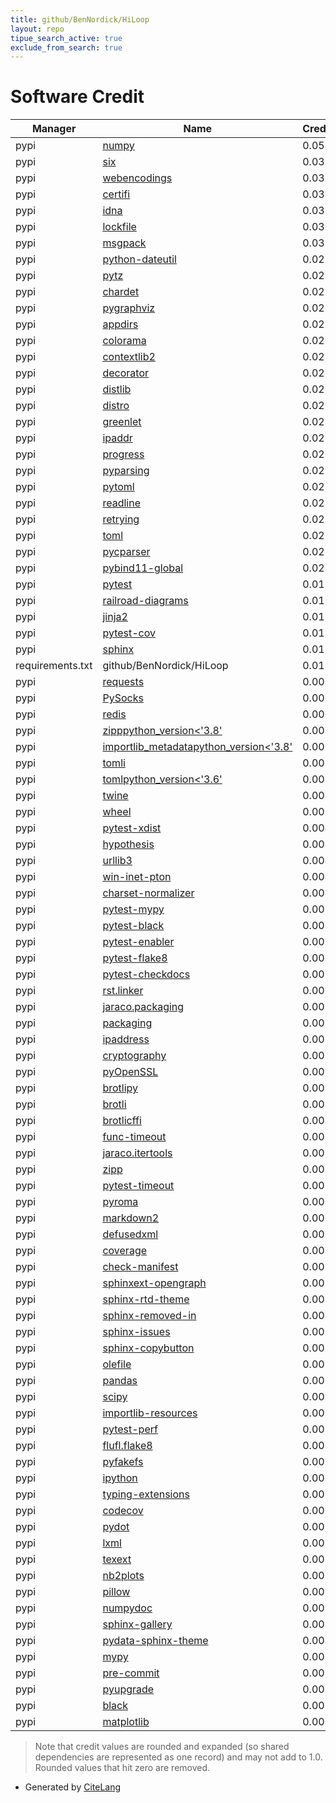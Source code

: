 ```yaml
---
title: github/BenNordick/HiLoop
layout: repo
tipue_search_active: true
exclude_from_search: true
---
```

# Software Credit

|Manager|Name|Credit|
|-------|----|------|
|pypi|[numpy](https://www.numpy.org)|0.055|
|pypi|[six](https://github.com/benjaminp/six)|0.037|
|pypi|[webencodings](https://github.com/SimonSapin/python-webencodings)|0.037|
|pypi|[certifi](https://certifiio.readthedocs.io/en/latest/)|0.031|
|pypi|[idna](https://github.com/kjd/idna)|0.031|
|pypi|[lockfile](http://launchpad.net/pylockfile)|0.031|
|pypi|[msgpack](https://msgpack.org/)|0.031|
|pypi|[python-dateutil](https://github.com/dateutil/dateutil)|0.029|
|pypi|[pytz](http://pythonhosted.org/pytz)|0.029|
|pypi|[chardet](https://github.com/chardet/chardet)|0.028|
|pypi|[pygraphviz](http://pygraphviz.github.io)|0.026|
|pypi|[appdirs](http://github.com/ActiveState/appdirs)|0.025|
|pypi|[colorama](https://github.com/tartley/colorama)|0.025|
|pypi|[contextlib2](http://contextlib2.readthedocs.org)|0.025|
|pypi|[decorator](https://github.com/micheles/decorator)|0.025|
|pypi|[distlib](https://bitbucket.org/pypa/distlib)|0.025|
|pypi|[distro](https://github.com/python-distro/distro)|0.025|
|pypi|[greenlet](https://greenlet.readthedocs.io/)|0.025|
|pypi|[ipaddr](https://github.com/google/ipaddr-py)|0.025|
|pypi|[progress](http://github.com/verigak/progress/)|0.025|
|pypi|[pyparsing](https://github.com/pyparsing/pyparsing/)|0.025|
|pypi|[pytoml](https://github.com/avakar/pytoml)|0.025|
|pypi|[readline](http://github.com/ludwigschwardt/python-readline)|0.025|
|pypi|[retrying](https://github.com/rholder/retrying)|0.025|
|pypi|[toml](https://github.com/uiri/toml)|0.025|
|pypi|[pycparser](https://pypi.org/project/pycparser)|0.025|
|pypi|[pybind11-global](https://pypi.org/project/pybind11-global)|0.025|
|pypi|[pytest](https://pypi.org/project/pytest)|0.015|
|pypi|[railroad-diagrams](https://pypi.org/project/railroad-diagrams)|0.012|
|pypi|[jinja2](https://pypi.org/project/jinja2)|0.012|
|pypi|[pytest-cov](https://pypi.org/project/pytest-cov)|0.011|
|pypi|[sphinx](https://pypi.org/project/sphinx)|0.011|
|requirements.txt|github/BenNordick/HiLoop|0.01|
|pypi|[requests](https://requests.readthedocs.io)|0.006|
|pypi|[PySocks](https://pypi.org/project/PySocks)|0.006|
|pypi|[redis](https://github.com/redis/redis-py)|0.006|
|pypi|[zipppython_version<'3.8'](https://pypi.org/project/zipppython_version<'3.8')|0.006|
|pypi|[importlib_metadatapython_version<'3.8'](https://pypi.org/project/importlib_metadatapython_version<'3.8')|0.006|
|pypi|[tomli](https://pypi.org/project/tomli)|0.006|
|pypi|[tomlpython_version<'3.6'](https://pypi.org/project/tomlpython_version<'3.6')|0.006|
|pypi|[twine](https://pypi.org/project/twine)|0.005|
|pypi|[wheel](https://pypi.org/project/wheel)|0.005|
|pypi|[pytest-xdist](https://pypi.org/project/pytest-xdist)|0.004|
|pypi|[hypothesis](https://pypi.org/project/hypothesis)|0.004|
|pypi|[urllib3](https://urllib3.readthedocs.io/)|0.004|
|pypi|[win-inet-pton](https://pypi.org/project/win-inet-pton)|0.004|
|pypi|[charset-normalizer](https://pypi.org/project/charset-normalizer)|0.004|
|pypi|[pytest-mypy](https://pypi.org/project/pytest-mypy)|0.003|
|pypi|[pytest-black](https://pypi.org/project/pytest-black)|0.003|
|pypi|[pytest-enabler](https://pypi.org/project/pytest-enabler)|0.003|
|pypi|[pytest-flake8](https://pypi.org/project/pytest-flake8)|0.003|
|pypi|[pytest-checkdocs](https://pypi.org/project/pytest-checkdocs)|0.003|
|pypi|[rst.linker](https://pypi.org/project/rst.linker)|0.003|
|pypi|[jaraco.packaging](https://pypi.org/project/jaraco.packaging)|0.003|
|pypi|[packaging](https://github.com/pypa/packaging)|0.003|
|pypi|[ipaddress](https://pypi.org/project/ipaddress)|0.003|
|pypi|[cryptography](https://pypi.org/project/cryptography)|0.003|
|pypi|[pyOpenSSL](https://pypi.org/project/pyOpenSSL)|0.003|
|pypi|[brotlipy](https://pypi.org/project/brotlipy)|0.003|
|pypi|[brotli](https://pypi.org/project/brotli)|0.003|
|pypi|[brotlicffi](https://pypi.org/project/brotlicffi)|0.003|
|pypi|[func-timeout](https://pypi.org/project/func-timeout)|0.002|
|pypi|[jaraco.itertools](https://pypi.org/project/jaraco.itertools)|0.002|
|pypi|[zipp](https://github.com/jaraco/zipp)|0.002|
|pypi|[pytest-timeout](https://pypi.org/project/pytest-timeout)|0.002|
|pypi|[pyroma](https://pypi.org/project/pyroma)|0.002|
|pypi|[markdown2](https://pypi.org/project/markdown2)|0.002|
|pypi|[defusedxml](https://pypi.org/project/defusedxml)|0.002|
|pypi|[coverage](https://pypi.org/project/coverage)|0.002|
|pypi|[check-manifest](https://pypi.org/project/check-manifest)|0.002|
|pypi|[sphinxext-opengraph](https://pypi.org/project/sphinxext-opengraph)|0.002|
|pypi|[sphinx-rtd-theme](https://pypi.org/project/sphinx-rtd-theme)|0.002|
|pypi|[sphinx-removed-in](https://pypi.org/project/sphinx-removed-in)|0.002|
|pypi|[sphinx-issues](https://pypi.org/project/sphinx-issues)|0.002|
|pypi|[sphinx-copybutton](https://pypi.org/project/sphinx-copybutton)|0.002|
|pypi|[olefile](https://pypi.org/project/olefile)|0.002|
|pypi|[pandas](https://pandas.pydata.org)|0.001|
|pypi|[scipy](https://www.scipy.org)|0.001|
|pypi|[importlib-resources](https://pypi.org/project/importlib-resources)|0.001|
|pypi|[pytest-perf](https://pypi.org/project/pytest-perf)|0.001|
|pypi|[flufl.flake8](https://pypi.org/project/flufl.flake8)|0.001|
|pypi|[pyfakefs](https://pypi.org/project/pyfakefs)|0.001|
|pypi|[ipython](https://pypi.org/project/ipython)|0.001|
|pypi|[typing-extensions](https://pypi.org/project/typing-extensions)|0.001|
|pypi|[codecov](https://pypi.org/project/codecov)|0.001|
|pypi|[pydot](https://pypi.org/project/pydot)|0.001|
|pypi|[lxml](https://pypi.org/project/lxml)|0.001|
|pypi|[texext](https://pypi.org/project/texext)|0.001|
|pypi|[nb2plots](https://pypi.org/project/nb2plots)|0.001|
|pypi|[pillow](https://pypi.org/project/pillow)|0.001|
|pypi|[numpydoc](https://pypi.org/project/numpydoc)|0.001|
|pypi|[sphinx-gallery](https://pypi.org/project/sphinx-gallery)|0.001|
|pypi|[pydata-sphinx-theme](https://pypi.org/project/pydata-sphinx-theme)|0.001|
|pypi|[mypy](https://pypi.org/project/mypy)|0.001|
|pypi|[pre-commit](https://pypi.org/project/pre-commit)|0.001|
|pypi|[pyupgrade](https://pypi.org/project/pyupgrade)|0.001|
|pypi|[black](https://pypi.org/project/black)|0.001|
|pypi|[matplotlib](https://pypi.org/project/matplotlib)|0.001|


> Note that credit values are rounded and expanded (so shared dependencies are represented as one record) and may not add to 1.0. Rounded values that hit zero are removed.


- Generated by [CiteLang](https://github.com/vsoch/citelang)
